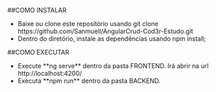 ##COMO INSTALAR 

<ul>
  <li>Baixe ou clone este repositório usando git clone https://github.com/Sanmuell/AngularCrud-Cod3r-Estudo.git</li>
  <li>Dentro do diretório, instale as dependências usando npm install;</li>
</ul>


##COMO EXECUTAR 
<ul>
<li>Execute **ng serve** dentro da pasta FRONTEND. Irá abrir na url http://localhost:4200/</li>  
<li>Executa **npm run** dentro da pasta BACKEND.</li>
</ul>
